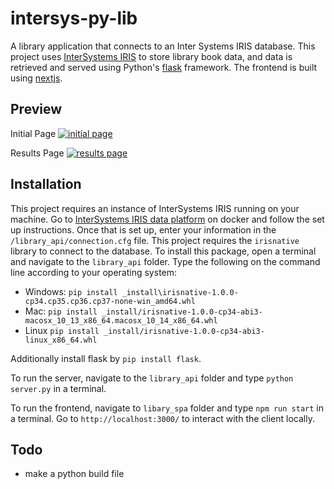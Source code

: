 # intersys-py-lib
A library application that connects to an Inter Systems IRIS database. This project uses [InterSystems IRIS](http://intersystems.com/iris) to store library book data, and data is retrieved and served using Python's [flask](https://flask.palletsprojects.com/en/1.1.x/) framework. The frontend is built using [nextjs](https://nextjs.org).

## Preview

Initial Page
[![initial page](https://i.postimg.cc/1tP9JrCf/Screen-Shot-2021-02-20-at-2-53-33-PM.png)](https://postimg.cc/9485fZjh)

Results Page
[![results page](https://i.postimg.cc/x88V4xKT/Screen-Shot-2021-02-20-at-2-55-50-PM.png)](https://postimg.cc/Q92zBq4R)

## Installation

This project requires an instance of InterSystems IRIS running on your machine. Go to [InterSystems IRIS data platform](https://hub.docker.com/_/intersystems-iris-data-platform) on docker and follow the set up instructions. Once that is set up, enter your information in the `/library_api/connection.cfg` file. This project requires the `irisnative` library to connect to the database. To install this package, open a terminal and navigate to the `library_api` folder. Type the following on the command line according to your operating system:
  - Windows: `pip install _install\irisnative-1.0.0-cp34.cp35.cp36.cp37-none-win_amd64.whl`
  - Mac: `pip install _install/irisnative-1.0.0-cp34-abi3-macosx_10_13_x86_64.macosx_10_14_x86_64.whl`
  - Linux `pip install _install/irisnative-1.0.0-cp34-abi3-linux_x86_64.whl`

Additionally install flask by `pip install flask`.

To run the server, navigate to the `library_api` folder and type `python server.py` in a terminal.

To run the frontend, navigate to `libary_spa` folder and type `npm run start` in a terminal. Go to `http://localhost:3000/` to interact with the client locally.

## Todo

- make a python build file
